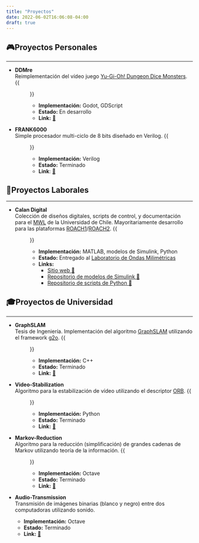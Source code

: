 ```yaml
---
title: "Proyectos"
date: 2022-06-02T16:06:08-04:00
draft: true
---
```

## 🎮Proyectos Personales
-------------------------
- **DDMre**  
Reimplementación del vídeo juego [Yu-Gi-Oh! Dungeon Dice Monsters](https://yugioh.fandom.com/wiki/Yu-Gi-Oh!_Dungeon_Dice_Monsters_(video_game)).
{{<figure src="/images/project-DDMre.png" height="200">}}
    - **Implementación:** Godot, GDScript
    - **Estado:** En desarrollo
    - **Link:** [🔗](https://github.com/francocurotto/DDMre)

- **FRANK6000**  
Simple procesador multi-ciclo de 8 bits diseñado en Verilog.
{{<figure src="/images/project-FRANK6000.png" height="200">}}
    - **Implementación:** Verilog
    - **Estado:** Terminado
    - **Link**: [🔗](https://github.com/francocurotto/FRANK6000)

## 💼Proyectos Laborales
------------------------
- **Calan Digital**  
Colección de diseños digitales, scripts de control, y documentación para el [MWL](http://www.das.uchile.cl/lab_mwl/) de la Universidad de Chile. Mayoritariamente desarrollo para las plataformas [ROACH1](https://github.com/casper-astro/casper-hardware/blob/master/FPGA_Hosts/ROACH/README.md)/[ROACH2](https://github.com/casper-astro/casper-hardware/blob/master/FPGA_Hosts/ROACH2/README.md).
{{<figure src="/images/project-Calan_Digital.png" height="200">}}
    - **Implementación:** MATLAB, modelos de Simulink, Python
    - **Estado:** Entregado al [Laboratorio de Ondas Milimétricas](http://www.das.uchile.cl/lab_mwl/)
    - **Links:**
        - [Sitio web 🔗](https://sites.google.com/site/calandigital/)
        - [Repositorio de modelos de Simulink 🔗](https://github.com/FrancoCalan/simulink_models)
        - [Repositorio de scripts de Python 🔗](https://github.com/FrancoCalan/calandigital)

## 🎓Proyectos de Universidad
-----------------------------
- **GraphSLAM**  
Tesis de Ingeniería. Implementación del algoritmo [GraphSLAM](https://en.wikipedia.org/wiki/Simultaneous_localization_and_mapping#GraphSLAM) utilizando el framework [g2o](https://github.com/RainerKuemmerle/g2o). 
{{<figure src="/images/project-GraphSLAM.png" height="200">}}
    - **Implementación:** C++
    - **Estado:** Terminado
    - **Link:** [🔗](https://github.com/francocurotto/GraphSLAM)

- **Video-Stabilization**  
Algoritmo para la estabilización de vídeo utilizando el descriptor [ORB](https://en.wikipedia.org/wiki/Oriented_FAST_and_rotated_BRIEF). 
{{<figure src="/images/project-Video_Stabilization.jpg" height="200">}}
    - **Implementación:** Python
    - **Estado:** Terminado
    - **Link:** [🔗](https://github.com/francocurotto/Video-Stabilization)

- **Markov-Reduction**  
Algoritmo para la reducción (simplificación) de grandes cadenas de Markov utilizando teoría de la información.
{{<figure src="/images/project-Markov_Reduction.png" height="200">}}
    - **Implementación:** Octave
    - **Estado:** Terminado
    - **Link:** [🔗](https://github.com/francocurotto/Markov-Reduction)

- **Audio-Transmission**  
Transmisión de imágenes binarias (blanco y negro) entre dos computadoras utilizando sonido.
    - **Implementación:** Octave
    - **Estado:** Terminado
    - **Link:** [🔗](https://github.com/francocurotto/Audio-Transmission)

